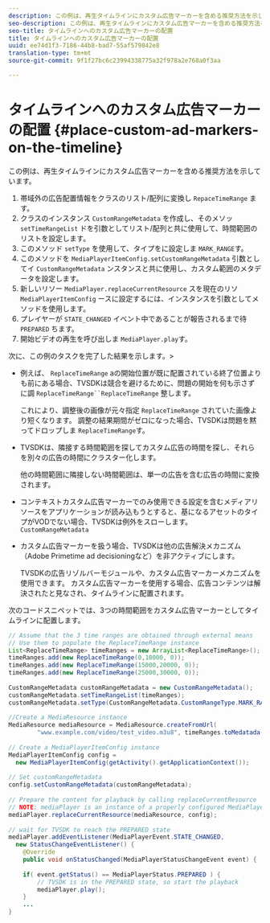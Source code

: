 ```yaml
---
description: この例は、再生タイムラインにカスタム広告マーカーを含める推奨方法を示しています。
seo-description: この例は、再生タイムラインにカスタム広告マーカーを含める推奨方法を示しています。
seo-title: タイムラインへのカスタム広告マーカーの配置
title: タイムラインへのカスタム広告マーカーの配置
uuid: ee74d1f3-7186-44b8-bad7-55af579842e8
translation-type: tm+mt
source-git-commit: 9f1f27bc6c23994338775a32f978a2e768a0f3aa

---
```



# タイムラインへのカスタム広告マーカーの配置 {#place-custom-ad-markers-on-the-timeline}

この例は、再生タイムラインにカスタム広告マーカーを含める推奨方法を示しています。

1. 帯域外の広告配置情報をクラスのリスト/配列に変換し `RepaceTimeRange` ます。
1. クラスのインスタンス `CustomRangeMetadata` を作成し、そのメソッ `setTimeRangeList` ドを引数としてリスト/配列と共に使用して、時間範囲のリストを設定します。
1. このメソッド `setType` を使用して、タイプをに設定しま `MARK_RANGE`す。
1. このメソッドを `MediaPlayerItemConfig.setCustomRangeMetadata` 引数としてイ `CustomRangeMetadata` ンスタンスと共に使用し、カスタム範囲のメタデータを設定します。
1. 新しいリソー `MediaPlayer.replaceCurrentResource` スを現在のリソ `MediaPlayerItemConfig` ースに設定するには、インスタンスを引数としてメソッドを使用します。
1. プレイヤーが `STATE_CHANGED` イベント中であることが報告されるまで待 `PREPARED` ちます。
1. 開始ビデオの再生を呼び出しま `MediaPlayer.play`す。

次に、この例のタスクを完了した結果を示します。>
* 例えば、 `ReplaceTimeRange` aの開始位置が既に配置されている終了位置よりも前にある場合、TVSDKは競合を避けるために、問題の開始を何も示さずに調 `ReplaceTimeRange``ReplaceTimeRange` 整します。

   これにより、調整後の画像が元々指定 `ReplaceTimeRange` されていた画像より短くなります。 調整の結果期間がゼロになった場合、TVSDKは問題を黙ってドロップしま `ReplaceTimeRange`す。

* TVSDKは、隣接する時間範囲を探してカスタム広告の時間を探し、それらを別々の広告の時間にクラスター化します。

   他の時間範囲に隣接しない時間範囲は、単一の広告を含む広告の時間に変換されます。
* コンテキストカスタム広告マーカーでのみ使用できる設定を含むメディアリソースをアプリケーションが読み込もうとすると、基になるアセットのタイプがVODでない場合、TVSDKは例外をスローします。 `CustomRangeMetadata`
* カスタム広告マーカーを扱う場合、TVSDKは他の広告解決メカニズム（Adobe Primetime ad decisioningなど）を非アクティブにします。

   TVSDKの広告リゾルバーモジュールや、カスタム広告マーカーメカニズムを使用できます。 カスタム広告マーカーを使用する場合、広告コンテンツは解決されたと見なされ、タイムラインに配置されます。

次のコードスニペットでは、3つの時間範囲をカスタム広告マーカーとしてタイムラインに配置します。

```java
// Assume that the 3 time ranges are obtained through external means 
// Use them to populate the ReplaceTimeRange instance 
List<ReplaceTimeRange> timeRanges = new ArrayList<ReplaceTimeRange>(); 
timeRanges.add(new ReplaceTimeRange(0,10000, 0)); 
timeRanges.add(new ReplaceTimeRange(15000,20000, 0)); 
timeRanges.add(new ReplaceTimeRange(25000,30000, 0)); 
 
CustomRangeMetadata customRangeMetadata = new CustomRangeMetadata(); 
customRangeMetadata.setTimeRangeList(timeRanges); 
customRangeMetadata.setType(CustomRangeMetadata.CustomRangeType.MARK_RANGE); 
 
//Create a MediaResource instance 
MediaResource mediaResource = MediaResource.createFromUrl( 
        "www.example.com/video/test_video.m3u8", timeRanges.toMedatada(null)); 
 
// Create a MediaPlayerItemConfig instance 
MediaPlayerItemConfig config =  
  new MediaPlayerItemConfig(getActivity().getApplicationContext()); 
 
// Set customRangeMetadata 
config.setCustomRangeMetadata(customRangeMetadata); 
 
// Prepare the content for playback by calling replaceCurrentResource 
// NOTE: mediaPlayer is an instance of a properly configured MediaPlayer  
mediaPlayer.replaceCurrentResource(mediaResource, config); 
 
// wait for TVSDK to reach the PREPARED state 
mediaPlayer.addEventListener(MediaPlayerEvent.STATE_CHANGED,  
  new StatusChangeEventListener() { 
    @Override 
    public void onStatusChanged(MediaPlayerStatusChangeEvent event) { 
 
    if( event.getStatus() == MediaPlayerStatus.PREPARED ) { 
        // TVSDK is in the PREPARED state, so start the playback  
        mediaPlayer.play(); 
    } 
    ... 
}
```
